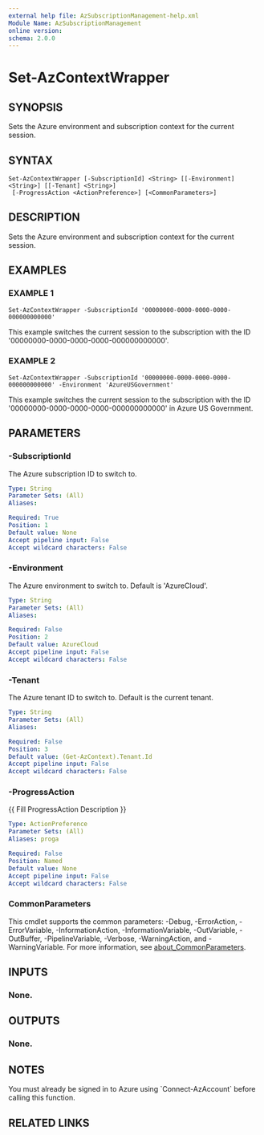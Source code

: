 ```yaml
---
external help file: AzSubscriptionManagement-help.xml
Module Name: AzSubscriptionManagement
online version:
schema: 2.0.0
---
```


# Set-AzContextWrapper

## SYNOPSIS
Sets the Azure environment and subscription context for the current session.

## SYNTAX

```
Set-AzContextWrapper [-SubscriptionId] <String> [[-Environment] <String>] [[-Tenant] <String>]
 [-ProgressAction <ActionPreference>] [<CommonParameters>]
```

## DESCRIPTION
Sets the Azure environment and subscription context for the current session.

## EXAMPLES

### EXAMPLE 1
```
Set-AzContextWrapper -SubscriptionId '00000000-0000-0000-0000-000000000000'
```

This example switches the current session to the subscription with the ID '00000000-0000-0000-0000-000000000000'.

### EXAMPLE 2
```
Set-AzContextWrapper -SubscriptionId '00000000-0000-0000-0000-000000000000' -Environment 'AzureUSGovernment'
```

This example switches the current session to the subscription with the ID '00000000-0000-0000-0000-000000000000' in Azure US Government.

## PARAMETERS

### -SubscriptionId
The Azure subscription ID to switch to.

```yaml
Type: String
Parameter Sets: (All)
Aliases:

Required: True
Position: 1
Default value: None
Accept pipeline input: False
Accept wildcard characters: False
```

### -Environment
The Azure environment to switch to.
Default is 'AzureCloud'.

```yaml
Type: String
Parameter Sets: (All)
Aliases:

Required: False
Position: 2
Default value: AzureCloud
Accept pipeline input: False
Accept wildcard characters: False
```

### -Tenant
The Azure tenant ID to switch to.
Default is the current tenant.

```yaml
Type: String
Parameter Sets: (All)
Aliases:

Required: False
Position: 3
Default value: (Get-AzContext).Tenant.Id
Accept pipeline input: False
Accept wildcard characters: False
```

### -ProgressAction
{{ Fill ProgressAction Description }}

```yaml
Type: ActionPreference
Parameter Sets: (All)
Aliases: proga

Required: False
Position: Named
Default value: None
Accept pipeline input: False
Accept wildcard characters: False
```

### CommonParameters
This cmdlet supports the common parameters: -Debug, -ErrorAction, -ErrorVariable, -InformationAction, -InformationVariable, -OutVariable, -OutBuffer, -PipelineVariable, -Verbose, -WarningAction, and -WarningVariable. For more information, see [about_CommonParameters](http://go.microsoft.com/fwlink/?LinkID=113216).

## INPUTS

### None.
## OUTPUTS

### None.
## NOTES
You must already be signed in to Azure using \`Connect-AzAccount\` before calling this function.

## RELATED LINKS
